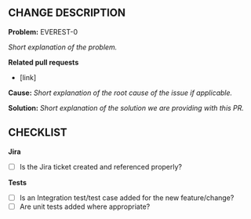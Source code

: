 **CHANGE DESCRIPTION**
---
**Problem:**
EVEREST-0

*Short explanation of the problem.*

**Related pull requests**

- [link]

**Cause:**
*Short explanation of the root cause of the issue if applicable.*

**Solution:**
*Short explanation of the solution we are providing with this PR.*

**CHECKLIST**
---
**Jira**
- [ ] Is the Jira ticket created and referenced properly?

**Tests**
- [ ] Is an Integration test/test case added for the new feature/change?
- [ ] Are unit tests added where appropriate?
